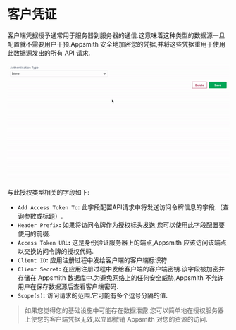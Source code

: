 # 客户凭证



客户端凭据授予通常用于服务器到服务器的通信.这意味着这种类型的数据源一旦配置就不需要用户干预.Appsmith 安全地加密您的凭据,并将这些凭据重用于使用此数据源发出的所有 API 请求.

![](../../../.gitbook/assets/客户凭证-图1.gif)

与此授权类型相关的字段如下:

* `Add Access Token To`**:** 此字段配置API请求中将发送访问令牌信息的字段.（查询参数或标题）.
* `Header Prefix`**:** 如果将访问令牌作为授权标头发送,您可以使用此字段配置要使用的前缀.
* `Access Token URL`**:** 这是身份验证服务器上的端点,Appsmith 应该访问该端点以交换访问令牌的授权代码.
* `Client ID`**:** 应用注册过程中发给客户端的客户端标识符
* `Client Secret`**:** 在应用注册过程中发给客户端的客户端密钥.该字段被加密并存储在 Appsmith 数据库中.为避免网络上的任何安全威胁,Appsmith 不允许用户在保存数据源后查看客户端密码.
* `Scope(s)`**:** 访问请求的范围.它可能有多个逗号分隔的值.

> 如果您觉得您的基础设施中可能存在数据泄露,您可以简单地在授权服务器上使您的客户端凭据无效,以立即撤销 Appsmith 对您的资源的访问.
